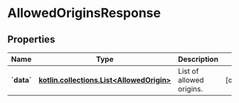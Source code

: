 
# AllowedOriginsResponse

## Properties
Name | Type | Description | Notes
------------ | ------------- | ------------- | -------------
**&#x60;data&#x60;** | [**kotlin.collections.List&lt;AllowedOrigin&gt;**](AllowedOrigin.md) | List of allowed origins. |  [optional]




